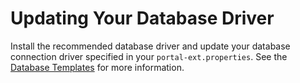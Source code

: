 # Updating Your Database Driver

Install the recommended database driver and update your database connection driver specified in your `portal-ext.properties`. See the [Database Templates](../../14-reference/05-database-templates.md) for more information.
